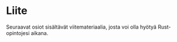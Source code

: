# **Liite**

Seuraavat osiot sisältävät viitemateriaalia, josta voi olla hyötyä Rust-opintojesi aikana.
